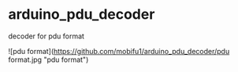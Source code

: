# arduino_pdu_decoder
decoder for  pdu format 

![pdu format](https://github.com/mobifu1/arduino_pdu_decoder/pdu format.jpg "pdu format")
